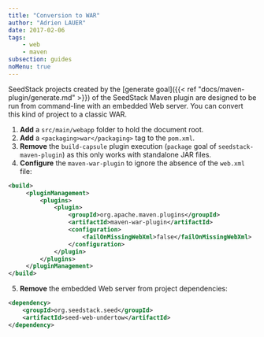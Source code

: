 ```yaml
---
title: "Conversion to WAR"
author: "Adrien LAUER"
date: 2017-02-06
tags:
    - web
    - maven
subsection: guides
noMenu: true
---
```


SeedStack projects created by the [generate goal]({{< ref "docs/maven-plugin/generate.md" >}}) of the SeedStack Maven plugin are
designed to be run from command-line with an embedded Web server. You can convert this kind of project to a classic WAR.<!--more-->

1. **Add** a `src/main/webapp` folder to hold the document root.
2. **Add** a `<packaging>war</packaging>` tag to the `pom.xml`.
3. **Remove** the `build-capsule` plugin execution (`package` goal of `seedstack-maven-plugin`) as this only works with 
standalone JAR files.
4. **Configure** the `maven-war-plugin` to ignore the absence of the `web.xml` file:

```xml
<build>
     <pluginManagement>
         <plugins>
             <plugin>
                 <groupId>org.apache.maven.plugins</groupId>
                 <artifactId>maven-war-plugin</artifactId>
                 <configuration>
                     <failOnMissingWebXml>false</failOnMissingWebXml>
                 </configuration>
             </plugin>
         </plugins>
     </pluginManagement>
</build>
```
         
5. **Remove** the embedded Web server from project dependencies:

```xml
<dependency>
    <groupId>org.seedstack.seed</groupId>
    <artifactId>seed-web-undertow</artifactId>
</dependency>
```
                
                
